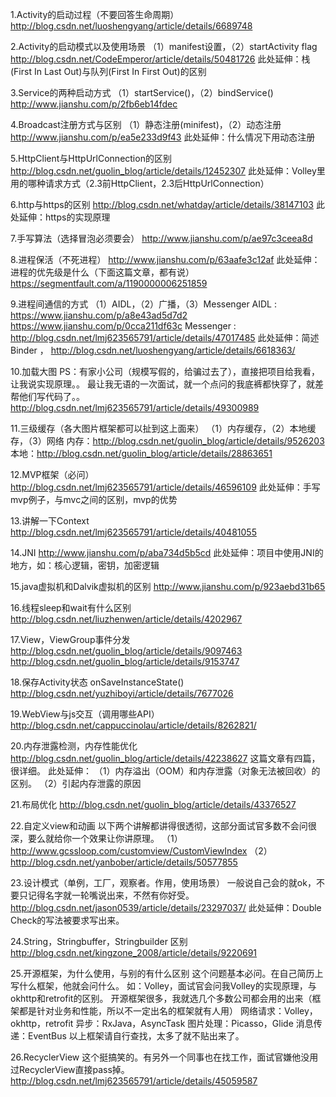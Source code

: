 1.Activity的启动过程（不要回答生命周期） 
http://blog.csdn.net/luoshengyang/article/details/6689748

2.Activity的启动模式以及使用场景 
（1）manifest设置，（2）startActivity flag 
http://blog.csdn.net/CodeEmperor/article/details/50481726 
此处延伸：栈(First In Last Out)与队列(First In First Out)的区别

3.Service的两种启动方式 
（1）startService()，（2）bindService() 
http://www.jianshu.com/p/2fb6eb14fdec

4.Broadcast注册方式与区别 
（1）静态注册(minifest)，（2）动态注册 
http://www.jianshu.com/p/ea5e233d9f43 
此处延伸：什么情况下用动态注册

5.HttpClient与HttpUrlConnection的区别 
http://blog.csdn.net/guolin_blog/article/details/12452307 
此处延伸：Volley里用的哪种请求方式（2.3前HttpClient，2.3后HttpUrlConnection）

6.http与https的区别 
http://blog.csdn.net/whatday/article/details/38147103 
此处延伸：https的实现原理

7.手写算法（选择冒泡必须要会） 
http://www.jianshu.com/p/ae97c3ceea8d

8.进程保活（不死进程） 
http://www.jianshu.com/p/63aafe3c12af 
此处延伸：进程的优先级是什么（下面这篇文章，都有说） 
https://segmentfault.com/a/1190000006251859

9.进程间通信的方式 
（1）AIDL，（2）广播，（3）Messenger 
AIDL : https://www.jianshu.com/p/a8e43ad5d7d2 
https://www.jianshu.com/p/0cca211df63c 
Messenger : http://blog.csdn.net/lmj623565791/article/details/47017485 
此处延伸：简述Binder ， http://blog.csdn.net/luoshengyang/article/details/6618363/

10.加载大图 
PS：有家小公司（规模写假的，给骗过去了），直接把项目给我看，让我说实现原理。。 
最让我无语的一次面试，就一个点问的我底裤都快穿了，就差帮他们写代码了。。 
http://blog.csdn.net/lmj623565791/article/details/49300989

11.三级缓存（各大图片框架都可以扯到这上面来） 
（1）内存缓存，（2）本地缓存，（3）网络 
内存：http://blog.csdn.net/guolin_blog/article/details/9526203 
本地：http://blog.csdn.net/guolin_blog/article/details/28863651

12.MVP框架（必问） 
http://blog.csdn.net/lmj623565791/article/details/46596109 
此处延伸：手写mvp例子，与mvc之间的区别，mvp的优势

13.讲解一下Context 
http://blog.csdn.net/lmj623565791/article/details/40481055

14.JNI 
http://www.jianshu.com/p/aba734d5b5cd 
此处延伸：项目中使用JNI的地方，如：核心逻辑，密钥，加密逻辑

15.java虚拟机和Dalvik虚拟机的区别 
http://www.jianshu.com/p/923aebd31b65

16.线程sleep和wait有什么区别 
http://blog.csdn.net/liuzhenwen/article/details/4202967

17.View，ViewGroup事件分发 
http://blog.csdn.net/guolin_blog/article/details/9097463 
http://blog.csdn.net/guolin_blog/article/details/9153747

18.保存Activity状态 
onSaveInstanceState() 
http://blog.csdn.net/yuzhiboyi/article/details/7677026

19.WebView与js交互（调用哪些API） 
http://blog.csdn.net/cappuccinolau/article/details/8262821/

20.内存泄露检测，内存性能优化 
http://blog.csdn.net/guolin_blog/article/details/42238627 
这篇文章有四篇，很详细。 
此处延伸： 
（1）内存溢出（OOM）和内存泄露（对象无法被回收）的区别。 
（2）引起内存泄露的原因

21.布局优化 
http://blog.csdn.net/guolin_blog/article/details/43376527

22.自定义view和动画 
以下两个讲解都讲得很透彻，这部分面试官多数不会问很深，要么就给你一个效果让你讲原理。 
（1）http://www.gcssloop.com/customview/CustomViewIndex 
（2）http://blog.csdn.net/yanbober/article/details/50577855

23.设计模式（单例，工厂，观察者。作用，使用场景） 
一般说自己会的就ok，不要只记得名字就一轮嘴说出来，不然有你好受。 
http://blog.csdn.net/jason0539/article/details/23297037/ 
此处延伸：Double Check的写法被要求写出来。

24.String，Stringbuffer，Stringbuilder 区别 
http://blog.csdn.net/kingzone_2008/article/details/9220691

25.开源框架，为什么使用，与别的有什么区别 
这个问题基本必问。在自己简历上写什么框架，他就会问什么。 
如：Volley，面试官会问我Volley的实现原理，与okhttp和retrofit的区别。 
开源框架很多，我就选几个多数公司都会用的出来（框架都是针对业务和性能，所以不一定出名的框架就有人用） 
网络请求：Volley，okhttp，retrofit 
异步：RxJava，AsyncTask 
图片处理：Picasso，Glide 
消息传递：EventBus 
以上框架请自行查找，太多了就不贴出来了。

26.RecyclerView 
这个挺搞笑的。有另外一个同事也在找工作，面试官嫌他没用过RecyclerView直接pass掉。 
http://blog.csdn.net/lmj623565791/article/details/45059587

